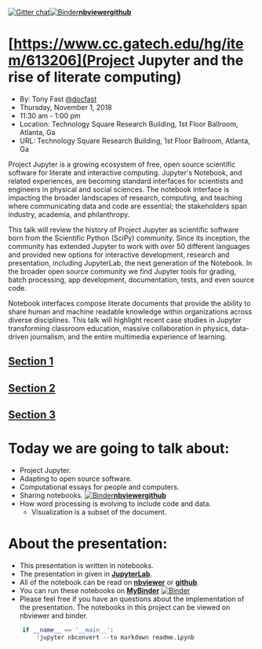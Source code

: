 
[![Gitter chat](https://badges.gitter.im/gitterHQ/gitter.png)](https://gitter.im/gitterHQ/gitter)[![Binder](https://mybinder.org/badge.svg)](https://mybinder.org/v2/gh/tonyfast/gvu/master)[__nbviewer__](http://nbviewer.jupyter.org/github/tonyfast/gvu/blob/master/readme.ipynb)[__github__](https://github.com/tonyfast/gvu)

#  [https://www.cc.gatech.edu/hg/item/613206](Project Jupyter and the rise of literate computing)

* By: Tony Fast [@docfast](https://twitter.com/DocFast)
* Thursday, November 1, 2018
* 11:30 am - 1:00 pm
* Location: Technology Square Research Building, 1st Floor Ballroom, Atlanta, Ga
* URL: Technology Square Research Building, 1st Floor Ballroom, Atlanta, Ga

Project Jupyter is a growing ecosystem of free, open source scientific software for literate and interactive computing.  Jupyter's Notebook, and related experiences, are becoming standard interfaces for scientists and engineers in physical and social sciences.  The notebook interface is impacting the broader landscapes of research, computing, and teaching where communicating data and code are essential; the stakeholders span industry, academia, and philanthropy.  

This talk will review the history of Project Jupyter as scientific software born from the Scientific Python (SciPy) community.  Since its inception, the community has extended Jupyter to work with over 50 different languages and provided new options for interactive development, research and presentation, including JupyterLab, the next generation of the Notebook.  In the broader open source community we find Jupyter tools for grading, batch processing, app development, documentation, tests, and even source code.

Notebook interfaces compose literate documents that provide the ability to share human and machine readable knowledge within organizations across diverse disciplines.  This talk will highlight recent case studies in Jupyter transforming classroom education, massive collaboration in physics, data-driven journalism, and the entire multimedia experience of learning.

## [Section 1](src/0.md.ipynb)
## [Section 2](src/2.md.ipynb)
## [Section 3](src/3.md.ipynb)

# Today we are going to talk about:

* Project Jupyter.
* Adapting to open source software.
* Computational essays for people and computers.
* Sharing notebooks.
    [![Binder](https://mybinder.org/badge.svg)](https://mybinder.org/v2/gh/tonyfast/gvu/master)[__nbviewer__](http://nbviewer.jupyter.org/github/tonyfast/gvu/blob/master/readme.ipynb)[__github__](https://github.com/tonyfast/gvu)
* How word processing is evolving to include code and data.
    * Visualization is a subset of the document.

# About the presentation:

* This presentation is written in notebooks.
* The presentation in given in [__JupyterLab__](https://jupyterlab.readthedocs.io).
* All of the notebook can be read on [__nbviewer__](http://nbviewer.jupyter.org/github/tonyfast/gvu/blob/master/readme.ipynb) or [__github__](https://github.com/tonyfast/gvu).
* You can run these notebooks on [__MyBinder__](https://mybinder.org) [![Binder](https://mybinder.org/badge.svg)](https://mybinder.org/v2/gh/tonyfast/gvu/master)
* Please feel free if you have an questions about the implementation of the presentation.  The  notebooks in this project can be viewed on nbviewer and binder.


```python
    if __name__ == '__main__':
        !jupyter nbconvert --to markdown readme.ipynb
```
